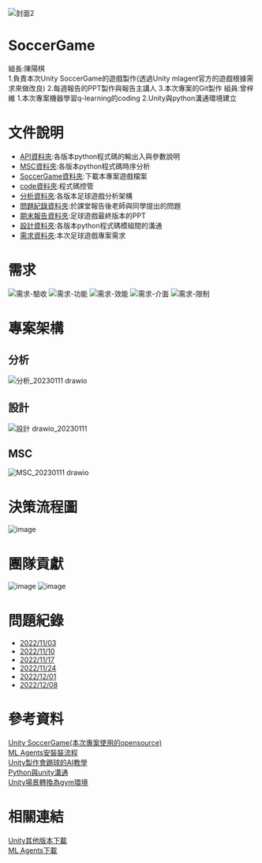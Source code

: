 ![封面2](https://user-images.githubusercontent.com/76472326/200495398-e427dfd5-3673-44e2-b9b0-f068a28b17f1.PNG)
# SoccerGame

組長:陳陽棋  
1.負責本次Unity SoccerGame的遊戲製作(透過Unity mlagent官方的遊戲根據需求來做改良)
2.每週報告的PPT製作與報告主講人
3.本次專案的Git製作
組員:曾梓維
1.本次專案機器學習q-learning的coding
2.Unity與python溝通環境建立  

# 文件說明
* [API資料夾](https://github.com/chi611/MachineLearning-soccergame/tree/master/API):各版本python程式碼的輸出入與參數說明
* [MSC資料夾](https://github.com/chi611/MachineLearning-soccergame/tree/master/MSC):各版本python程式碼時序分析
* [SoccerGame資料夾](https://github.com/chi611/MachineLearning-soccergame/tree/master/SoccerGame):下載本專案遊戲檔案
* [code資料夾](https://github.com/chi611/MachineLearning-soccergame/tree/master/code):程式碼控管
* [分析資料夾](https://github.com/chi611/MachineLearning-soccergame/tree/master/%E5%88%86%E6%9E%90):各版本足球遊戲分析架構
* [問題紀錄資料夾](https://github.com/chi611/MachineLearning-soccergame/tree/master/%E5%95%8F%E9%A1%8C%E7%B4%80%E9%8C%84):於課堂報告後老師與同學提出的問題
* [期末報告資料夾](https://github.com/chi611/MachineLearning-soccergame/tree/master/%E6%9C%9F%E6%9C%AB%E5%A0%B1%E5%91%8A):足球遊戲最終版本的PPT
* [設計資料夾](https://github.com/chi611/MachineLearning-soccergame/tree/master/%E8%A8%AD%E8%A8%88):各版本python程式碼模組間的溝通
* [需求資料夾](https://github.com/chi611/MachineLearning-soccergame/tree/master/%E9%9C%80%E6%B1%82):本次足球遊戲專案需求  

# 需求
![需求-驗收](https://user-images.githubusercontent.com/76472326/212071100-c684131f-c761-4b58-8152-bcb074bfa737.png)
![需求-功能](https://user-images.githubusercontent.com/76472326/212071146-69664ae2-36a2-4935-9fd3-be7103eedfa7.png)
![需求-效能](https://user-images.githubusercontent.com/76472326/212071109-a5409349-7ffa-4f2d-83f8-4f9e74c9850d.png)
![需求-介面](https://user-images.githubusercontent.com/76472326/212071171-1b7c3f8e-ab2b-4ad1-9de0-df4b2dfc1358.png)
![需求-限制](https://user-images.githubusercontent.com/76472326/212071182-96623874-6be1-4034-acf7-01622005a210.png)

# 專案架構
## 分析
![分析_20230111 drawio](https://user-images.githubusercontent.com/76472326/212070576-d3f19980-3a0f-41ef-bdbd-ec58b8ce412e.png)
## 設計  
![設計 drawio_20230111](https://user-images.githubusercontent.com/76472326/212070644-8de259fb-90a1-440e-b297-502930a04d96.png)
## MSC  
![MSC_20230111 drawio](https://user-images.githubusercontent.com/76472326/212070689-fa10fa8a-e3cb-4177-a9de-5a942dc4fe50.png)

# 決策流程圖
![image](https://user-images.githubusercontent.com/76472326/212078212-76524dc5-dccd-4bdd-856d-b5099faf90ce.png)

# 團隊貢獻
![image](https://user-images.githubusercontent.com/76472326/212078379-8656f9f6-9e05-414e-b7fe-ac4892c9d925.png)
![image](https://user-images.githubusercontent.com/76472326/212078418-5fd862cd-7072-4f1b-9f03-8d28b6bf1e70.png)

# 問題紀錄
* [2022/11/03](https://github.com/chi611/machine-learning/tree/main/HW3/%E5%95%8F%E9%A1%8C%E7%B4%80%E9%8C%84#20221103)
* [2022/11/10](https://github.com/chi611/machine-learning/tree/main/HW3/%E5%95%8F%E9%A1%8C%E7%B4%80%E9%8C%84#20221110)
* [2022/11/17](https://github.com/chi611/machine-learning/tree/main/HW3/%E5%95%8F%E9%A1%8C%E7%B4%80%E9%8C%84#20221117)
* [2022/11/24](https://github.com/chi611/machine-learning/tree/main/HW3/%E5%95%8F%E9%A1%8C%E7%B4%80%E9%8C%84#20221124)
* [2022/12/01](https://github.com/chi611/machine-learning/tree/main/HW3/%E5%95%8F%E9%A1%8C%E7%B4%80%E9%8C%84#20221201)
* [2022/12/08](https://github.com/chi611/machine-learning/tree/main/HW3/%E5%95%8F%E9%A1%8C%E7%B4%80%E9%8C%84#20221208)
# 參考資料
[Unity SoccerGame(本次專案使用的opensource)](https://virajvaitha.medium.com/unity-ml-agents-2022-installation-e8af1eab2dd)  
[ML Agents安裝裝流程](https://www.bilibili.com/video/BV1hE411W7Pi/?spm_id_from=333.999.0.0)  
[Unity製作會踢球的AI教學](https://www.bilibili.com/video/BV1hQ4y1K7V4/?spm_id_from=333.999.0.0)  
[Python與unity溝通](https://blog.csdn.net/Alibutter/article/details/120908687)  
[Unity場景轉換為gym環境](https://blog.csdn.net/Alibutter/article/details/120908687)  

# 相關連結
[Unity其他版本下載](https://unity3d.com/get-unity/download/archive?_ga=2.89622808.2003652693.1667886882-131146576.1667388786)  
[ML Agents下載](https://github.com/Unity-Technologies/ml-agents/releases/tag/release_19)  
